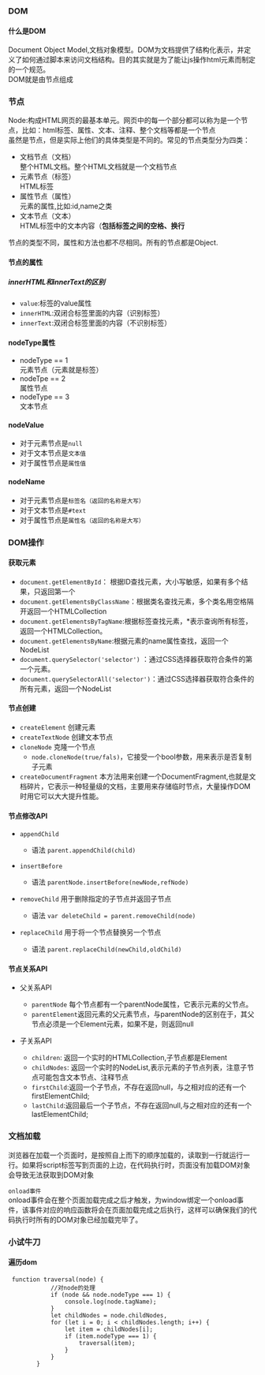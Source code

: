 ### DOM

#### 什么是DOM
Document Object Model,文档对象模型。DOM为文档提供了结构化表示，并定义了如何通过脚本来访问文档结构。目的其实就是为了能让js操作html元素而制定的一个规范。</br>
DOM就是由节点组成

### 节点
Node:构成HTML网页的最基本单元。网页中的每一个部分都可以称为是一个节点，比如：html标签、属性、文本、注释、整个文档等都是一个节点</br>
虽然是节点，但是实际上他们的具体类型是不同的。常见的节点类型分为四类：
- 文档节点（文档）</br>
    整个HTML文档。整个HTML文档就是一个文档节点
- 元素节点（标签）</br>
    HTML标签
- 属性节点（属性）</br>
    元素的属性,比如:id,name之类
- 文本节点（文本）</br>
    HTML标签中的文本内容（**包括标签之间的空格、换行**</br>

节点的类型不同，属性和方法也都不尽相同。所有的节点都是Object.

#### 节点的属性

##### innerHTML和innerText的区别
- `value`:标签的value属性
- `innerHTML`:双闭合标签里面的内容（识别标签）
- `innerText`:双闭合标签里面的内容（不识别标签）

#### nodeType属性
- nodeType == 1 </br>
    元素节点（元素就是标签）
- nodeTpe == 2 </br>
    属性节点
- nodeType == 3</br>
   文本节点

#### nodeValue
- 对于元素节点是`null`
- 对于文本节点是`文本值`
- 对于属性节点是`属性值`

#### nodeName
- 对于元素节点是`标签名（返回的名称是大写）`
- 对于文本节点是`#text`
- 对于属性节点是`属性名（返回的名称是大写）`


### DOM操作
#### 获取元素
- `document.getElementById`：
根据ID查找元素，大小写敏感，如果有多个结果，只返回第一个
- `document.getElementsByClassName`：根据类名查找元素，多个类名用空格隔开返回一个HTMLCollection
- `document.getElementsByTagName`:根据标签查找元素，*表示查询所有标签，返回一个HTMLCollection。
- `document.getElementsByName`:根据元素的name属性查找，返回一个NodeList
- `document.querySelector('selector')` ：通过CSS选择器获取符合条件的第一个元素。
- `document.querySelectorAll('selector')`：通过CSS选择器获取符合条件的所有元素，返回一个NodeList

#### 节点创建
- `createElement` 创建元素
- `createTextNode` 创建文本节点
- `cloneNode` 克隆一个节点
    - `node.cloneNode(true/fals)`，它接受一个bool参数，用来表示是否复制子元素
- `createDocumentFragment` 本方法用来创建一个DocumentFragment,也就是文档碎片，它表示一种轻量级的文档，主要用来存储临时节点，大量操作DOM时用它可以大大提升性能。


#### 节点修改API
- `appendChild`
    - 语法
      `parent.appendChild(child)`

- `insertBefore`
    - 语法
      `parentNode.insertBefore(newNode,refNode)`
- `removeChild`
用于删除指定的子节点并返回子节点
    - 语法
     `var deleteChild = parent.removeChild(node)`
- `replaceChild`
用于将一个节点替换另一个节点
    - 语法
    `parent.replaceChild(newChild,oldChild)`

#### 节点关系API
- 父关系API
    - `parentNode` 
    每个节点都有一个parentNode属性，它表示元素的父节点。
    - `parentElement`返回元素的父元素节点，与parentNode的区别在于，其父节点必须是一个Element元素，如果不是，则返回null

- 子关系API
    - `children`: 返回一个实时的HTMLCollection,子节点都是Element
    - `childNodes`: 返回一个实时的NodeList,表示元素的子节点列表，注意子节点可能包含文本节点、注释节点
    - `firstChild`:返回一个子节点，不存在返回null，与之相对应的还有一个firstElementChild;
    - `lastChild`:返回最后一个子节点，不存在返回null,与之相对应的还有一个lastElementChild;


### 文档加载
浏览器在加载一个页面时，是按照自上而下的顺序加载的，读取到一行就运行一行。如果将script标签写到页面的上边，在代码执行时，页面没有加载DOM对象会导致无法获取到DOM对象

`onload事件`</br>
onload事件会在整个页面加载完成之后才触发，为window绑定一个onload事件，该事件对应的响应函数将会在页面加载完成之后执行，这样可以确保我们的代码执行时所有的DOM对象已经加载完毕了。


### 小试牛刀
#### 遍历dom
```
 function traversal(node) {
            //对node的处理
            if (node && node.nodeType === 1) {
                console.log(node.tagName);
            }
            let childNodes = node.childNodes,
            for (let i = 0; i < childNodes.length; i++) {
                let item = childNodes[i];
                if (item.nodeType === 1) {
                    traversal(item);
                }
            }
        }
```


